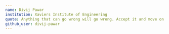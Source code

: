 ```yaml
---
name: Divij Pawar
institution: Xaviers Institute of Engineering
quote: Anything that can go wrong will go wrong. Accept it and move on.
github_user: divij-pawar
---
```

